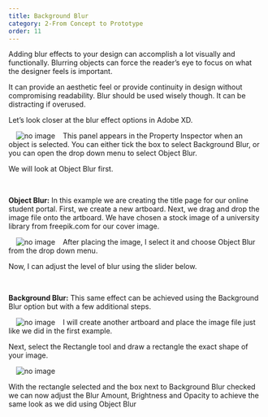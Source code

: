 ```yaml
---
title: Background Blur
category: 2-From Concept to Prototype
order: 11
---  
```

Adding blur effects to your design can accomplish a lot visually and functionally.  Blurring objects can force the reader’s eye to focus on what the designer feels is important.

It can provide an aesthetic feel or provide continuity in design without compromising readability. Blur should be used wisely though. It can be distracting if overused.


Let’s look closer at the blur effect options in Adobe XD.  

<img style="padding: 0px 15px; float: left" src="https://iwilfried.github.io/Adobe-XD-eBook/images/XD-BackBlur-01.png
" alt="no image"/>This panel appears in the Property Inspector when an object is selected. You can either tick the box to select Background Blur, or you can open the drop down menu to select Object Blur.

We will look at Object Blur first.  

&nbsp;   

**Object Blur:** In this example we are creating the title page for our online student portal. First, we create a new artboard. Next, we drag and drop the image file onto the artboard. We have chosen a stock image of a university library from freepik.com for our cover image.  

<img style="padding: 0px 15px; float: left" src="https://iwilfried.github.io/Adobe-XD-eBook/images/XD-BackBlur-02.png
" alt="no image"/>  


After placing the image, I select it and choose Object Blur from the drop down menu.

Now, I can adjust the level of blur using the slider below.  

 &nbsp;  

**Background Blur:** This same effect can be achieved using the Background Blur option but with a few additional steps.


<img style="padding: 0px 15px; float: left" src="https://iwilfried.github.io/Adobe-XD-eBook/images/XD-BackBlur-03.png
" alt="no image"/>  

I will create another artboard and place the image file just like we did in the first example.

Next, select the Rectangle tool and draw a rectangle the exact shape of your image.

<img style="padding: 0px 15px; float: left" src="https://iwilfried.github.io/Adobe-XD-eBook/images/XD-BackBlur-04.png
" alt="no image"/>  

&nbsp;   

With the rectangle selected and the box next to Background Blur checked we can now adjust the Blur Amount, Brightness and Opacity to achieve the same look as we did using Object Blur


&nbsp;   


&nbsp;   


&nbsp;   



